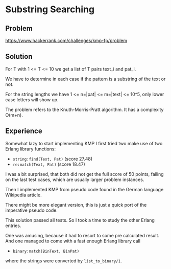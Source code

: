 # Substring Searching

## Problem
https://www.hackerrank.com/challenges/kmp-fp/problem

## Solution
For T with 1 <= T <= 10 we get a list of T pairs text_i and pat_i.

We have to determine in each case if the pattern is a substring of 
the text or not.

For the string lengths we have
1 <= n=|pat| <= m=|text| <= 10^5, only lower case letters will show up.

The problem refers to the Knuth-Morris-Pratt algorithm.
It has a complexity O(m+n).

## Experience
Somewhat lazy to start implementing KMP I first tried two make use of
two Erlang library functions:
- `string:find(Text, Pat)` (score 27.48)
- `re:match(Text, Pat)` (score 18.47)

I was a bit surprised, that both did not get the full score of 50 points,
failing on the last test cases, which are usually larger problem instances.

Then I implemented KMP from pseudo code found in the German language
Wikipedia article. 

There might be more elegant version, this is just a quick port of the 
imperative pseudo code.

This solution passed all tests. So I took a time to study the
other Erlang entries.

One was amusing, because it had to resort to some pre calculated
result.
And one managed to come with a fast enough Erlang library call
- `binary:match(BinText, BinPat)`

where the strings were converted by `list_to_binary/1`.

